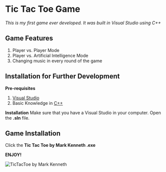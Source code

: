 # Tic Tac Toe Game
*This is my first game ever developed. It was built in Visual Studio using C++*

## Game Features

 1. Player vs. Player Mode
 2. Player vs. Artificial Intelligence Mode
 3. Changing music in every round of the game

## Installation for Further Development


**Pre-requisites**
1. [Visual Studio](https://visualstudio.microsoft.com/)
2. Basic Knowledge in [C++](https://www.w3schools.com/cpp/)

**Installation**
Make sure that you have a Visual Studio in your computer. Open the **.sln** file.

## Game Installation
Click the **Tic Tac Toe by Mark Kenneth .exe**

**ENJOY!**

![TicTacToe by Mark Kenneth](https://imgur.com/TIr9rq0.png)
